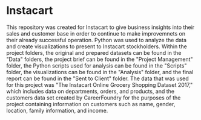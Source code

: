# Instacart
This repository was created for Instacart to give business insights into their sales and customer base in order to continue to make improvemnets on their already successful operation.
Python was used to analyze the data and create visualizations to present to Instacart stockholders.  Within the project folders, the original and prepared datasets can be found in the "Data" folders, the project brief can be found in the "Project Management" folder, the Python scripts used for analysis can be found in the "Scripts" folder, the visualizations can be found in the "Analysis" folder, and the final report can be found in the "Sent to Client" folder.
The data that was used for this project was "The Instacart Online Grocery Shopping Dataset 2017," which includes data on departments, orders, and products, and the customers data set created by CareerFoundry for the purposes of the project containing information on customers such as name, gender, location, family information, and income.
